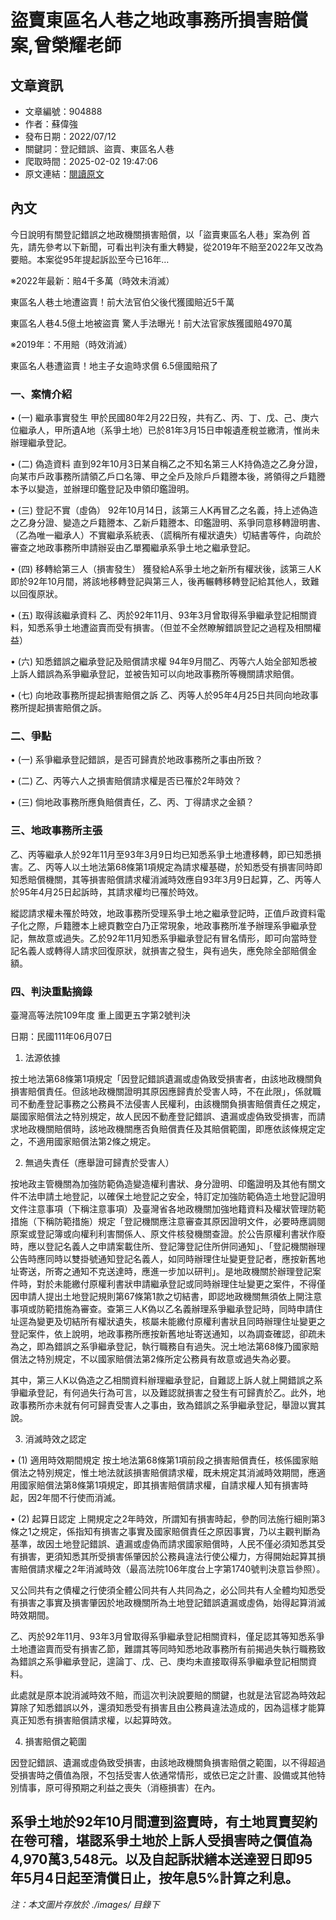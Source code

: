 # 盜賣東區名人巷之地政事務所損害賠償案,曾榮耀老師

## 文章資訊
- 文章編號：904888
- 作者：蘇偉強
- 發布日期：2022/07/12
- 關鍵詞：登記錯誤、盜賣、東區名人巷
- 爬取時間：2025-02-02 19:47:06
- 原文連結：[閱讀原文](https://real-estate.get.com.tw/Columns/detail.aspx?no=904888)

## 內文
今日說明有關登記錯誤之地政機關損害賠償，以「盜賣東區名人巷」案為例 首先，請先參考以下新聞，可看出判決有重大轉變，從2019年不賠至2022年又改為要賠。本案從95年提起訴訟至今已16年…

※2022年最新：賠4千多萬（時效未消滅）

東區名人巷土地遭盜賣！前大法官伯父後代獲國賠近5千萬

東區名人巷4.5億土地被盜賣 驚人手法曝光！前大法官家族獲國賠4970萬

※2019年：不用賠（時效消滅）

東區名人巷遭盜賣！地主子女逾時求償 6.5億國賠飛了

### 一、案情介紹

• (一) 繼承事實發生 甲於民國80年2月22日歿，共有乙、丙、丁、戊、己、庚六位繼承人，甲所遺A地（系爭土地）已於81年3月15日申報遺產稅並繳清，惟尚未辦理繼承登記。

• (二) 偽造資料 直到92年10月3日某自稱乙之不知名第三人K持偽造之乙身分證，向某市戶政事務所請領乙戶口名簿、甲之全戶及除戶戶籍謄本後，將領得之戶籍謄本予以變造，並辦理印鑑登記及申領印鑑證明。

• (三) 登記不實（虛偽） 92年10月14日，該第三人K再冒乙之名義，持上述偽造之乙身分證、變造之戶籍謄本、乙新戶籍謄本、印鑑證明、系爭同意移轉證明書、（乙為唯一繼承人）不實繼承系統表、（謊稱所有權狀遺失）切結書等件，向疏於審查之地政事務所申請辦妥由乙單獨繼承系爭土地之繼承登記。

• (四) 移轉給第三人（損害發生） 獲發給A系爭土地之新所有權狀後，該第三人K即於92年10月間，將該地移轉登記與第三人，後再輾轉移轉登記給其他人，致難以回復原狀。

• (五) 取得該繼承資料 乙、丙於92年11月、93年3月曾取得系爭繼承登記相關資料，知悉系爭土地遭盜賣而受有損害。（但並不全然瞭解錯誤登記之過程及相關權益）

• (六) 知悉錯誤之繼承登記及賠償請求權 94年9月間乙、丙等六人始全部知悉被上訴人錯誤為系爭繼承登記，並被告知可以向地政事務所等機關請求賠償。

• (七) 向地政事務所提起損害賠償之訴 乙、丙等人於95年4月25日共同向地政事務所提起損害賠償之訴。

### 二、爭點

• (一) 系爭繼承登記錯誤，是否可歸責於地政事務所之事由所致？

• (二) 乙、丙等六人之損害賠償請求權是否已罹於2年時效？

• (三) 倘地政事務所應負賠償責任，乙、丙、丁得請求之金額？

### 三、地政事務所主張

乙、丙等繼承人於92年11月至93年3月9日均已知悉系爭土地遭移轉，即已知悉損害。乙、丙等人以土地法第68條第1項規定為請求權基礎，於知悉受有損害同時即知悉賠償機關，其等損害賠償請求權消滅時效應自93年3月9日起算，乙、丙等人於95年4月25日起訴時，其請求權均已罹於時效。

縱認請求權未罹於時效，地政事務所受理系爭土地之繼承登記時，正值戶政資料電子化之際，戶籍謄本上總頁數空白乃正常現象，地政事務所准予辦理系爭繼承登記，無故意或過失。乙於92年11月知悉系爭繼承登記有冒名情形，即可向當時登記名義人或轉得人請求回復原狀，就損害之發生，與有過失，應免除全部賠償金額。

### 四、判決重點摘錄

臺灣高等法院109年度 重上國更五字第2號判決

日期：民國111年06月07日

1. 法源依據

按土地法第68條第1項規定「因登記錯誤遺漏或虛偽致受損害者，由該地政機關負損害賠償責任。但該地政機關證明其原因應歸責於受害人時，不在此限」，係就職司不動產登記事務之公務員不法侵害人民權利，由該機關負損害賠償責任之規定，屬國家賠償法之特別規定，故人民因不動產登記錯誤、遺漏或虛偽致受損害，而請求地政機關賠償時，該地政機關應否負賠償責任及其賠償範圍，即應依該條規定定之，不適用國家賠償法第2條之規定。

2. 無過失責任（應舉證可歸責於受害人）

按地政主管機關為加強防範偽造變造權利書狀、身分證明、印鑑證明及其他有關文件不法申請土地登記，以確保土地登記之安全，特訂定加強防範偽造土地登記證明文件注意事項（下稱注意事項）及臺灣省各地政機關加強地籍資料及權狀管理防範措施（下稱防範措施）規定「登記機關應注意審查其原因證明文件，必要時應調閱原案或登記簿或向權利利害關係人、原文件核發機關查證。於公告原權利書狀作廢時，應以登記名義人之申請案載住所、登記簿登記住所併同通知」、「登記機關辦理公告時應同時以雙掛號通知登記名義人，如同時辦理住址變更登記者，應按新舊地址寄送，所寄之通知不克送達時，應進一步加以研判」。是地政機關於辦理登記案件時，對於未能繳付原權利書狀申請繼承登記或同時辦理住址變更之案件，不得僅因申請人提出土地登記規則第67條第1款之切結書，即認地政機關無須依上開注意事項或防範措施為審查。查第三人K偽以乙名義辦理系爭繼承登記時，同時申請住址逕為變更及切結所有權狀遺失，核屬未能繳付原權利書狀且同時辦理住址變更之登記案件，依上說明，地政事務所應按新舊地址寄送通知，以為調查確認，卻疏未為之，即為錯誤之系爭繼承登記，執行職務自有過失。況土地法第68條乃國家賠償法之特別規定，不以國家賠償法第2條所定公務員有故意或過失為必要。

其中，第三人K以偽造之乙相關資料辦理繼承登記，自難認上訴人就上開錯誤之系爭繼承登記，有何過失行為可言，以及難認就損害之發生有可歸責於乙。此外，地政事務所亦未就有何可歸責受害人之事由，致為錯誤之系爭繼承登記，舉證以實其說。

3. 消滅時效之認定

• (1) 適用時效期間規定 按土地法第68條第1項前段之損害賠償責任，核係國家賠償法之特別規定，惟土地法就該損害賠償請求權，既未規定其消滅時效期間，應適用國家賠償法第8條第1項規定，即其損害賠償請求權，自請求權人知有損害時起，因2年間不行使而消滅。

• (2) 起算日認定 上開規定之2年時效，所謂知有損害時起，參酌同法施行細則第3條之1之規定，係指知有損害之事實及國家賠償責任之原因事實，乃以主觀判斷為基準，故因土地登記錯誤、遺漏或虛偽而請求國家賠償時，人民不僅必須知悉其受有損害，更須知悉其所受損害係肇因於公務員違法行使公權力，方得開始起算其損害賠償請求權之2年消滅時效（最高法院106年度台上字第1740號判決意旨參照）。

又公同共有之債權之行使須全體公同共有人共同為之，必公同共有人全體均知悉受有損害之事實及損害肇因於地政機關所為土地登記錯誤遺漏或虛偽，始得起算消滅時效期間。

乙、丙於92年11月、93年3月曾取得系爭繼承登記相關資料，僅足認其等知悉系爭土地遭盜賣而受有損害乙節，難謂其等同時知悉地政事務所有前揭過失執行職務致為錯誤之系爭繼承登記，遑論丁、戊、己、庚均未直接取得系爭繼承登記相關資料。

此處就是原本說消滅時效不賠，而這次判決說要賠的關鍵，也就是法官認為時效起算除了知悉錯誤以外，還須知悉受有損害且由公務員違法造成的，因為這樣才能算真正知悉有損害賠償請求權，以起算時效。

4. 損害賠償之範圍

因登記錯誤、遺漏或虛偽致受損害，由該地政機關負損害賠償之範圍，以不得超過受損害時之價值為限，不包括受害人依通常情形，或依已定之計畫、設備或其他特別情事，原可得預期之利益之喪失（消極損害）在內。

系爭土地於92年10月間遭到盜賣時，有土地買賣契約在卷可稽，堪認系爭土地於上訴人受損害時之價值為4,970萬3,548元。以及自起訴狀繕本送達翌日即95年5月4日起至清償日止，按年息5%計算之利息。
---
*注：本文圖片存放於 ./images/ 目錄下*
